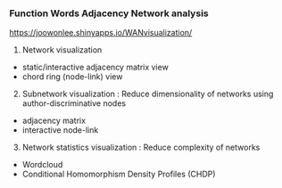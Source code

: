 ### Function Words Adjacency Network analysis

https://joowonlee.shinyapps.io/WANvisualization/

1. Network visualization 

  - static/interactive adjacency matrix view
  - chord ring (node-link) view
  
2. Subnetwork visualization : Reduce dimensionality of networks using author-discriminative nodes

  - adjacency matrix
  - interactive node-link

3. Network statistics visualization : Reduce complexity of networks

  - Wordcloud
  - Conditional Homomorphism Density Profiles (CHDP)
